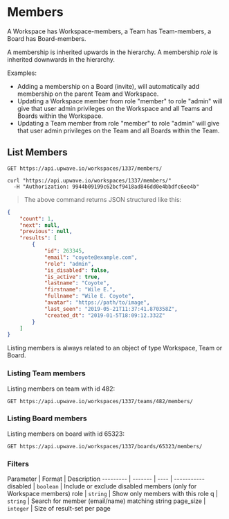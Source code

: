 # Members

A Workspace has Workspace-members, a Team has Team-members, a Board has Board-members.

A membership is inherited upwards in the hierarchy. A membership *role* is inherited downwards in the hierarchy.

Examples:

- Adding a membership on a Board (invite), will automatically add membership on the parent Team and Workspace.
- Updating a Workspace member from role "member" to role "admin" will give that user admin privileges on the Workspace and all Teams and Boards within the Workspace.
- Updating a Team member from role "member" to role "admin" will give that user admin privileges on the Team and all Boards within the Team.


## List Members

`GET https://api.upwave.io/workspaces/1337/members/`


```shell
curl "https://api.upwave.io/workspaces/1337/members/"
  -H "Authorization: 9944b09199c62bcf9418ad846dd0e4bbdfc6ee4b"
```

> The above command returns JSON structured like this:

```json
{
    "count": 1,
    "next": null,
    "previous": null,
    "results": [
        {
            "id": 263345,
            "email": "coyote@example.com",
            "role": "admin",
            "is_disabled": false,
            "is_active": true,
            "lastname": "Coyote",
            "firstname": "Wile E.",
            "fullname": "Wile E. Coyote",
            "avatar": "https://path/to/image",
            "last_seen": "2019-05-21T11:37:41.870358Z",
            "created_dt": "2019-01-5T18:09:12.332Z"
        }
    ]
}
```

Listing members is always related to an object of type Workspace, Team or Board.


### Listing Team members

Listing members on team with id 482:

`GET https://api.upwave.io/workspaces/1337/teams/482/members/`


### Listing Board members

Listing members on board with id 65323:

`GET https://api.upwave.io/workspaces/1337/boards/65323/members/`


### Filters

Parameter | Format | Description
--------- | ------- | ---- | -----------
disabled | `boolean` | Include or exclude disabled members (only for Workspace members)
role | `string` | Show only members with this role
q | `string` | Search for member (email/name) matching string
page_size | `integer` | Size of result-set per page
